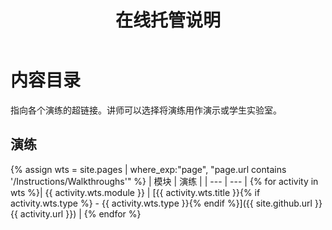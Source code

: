 ﻿---
title: 在线托管说明
permalink: index.html
layout: home
---

# 内容目录

指向各个演练的超链接。讲师可以选择将演练用作演示或学生实验室。 

## 演练

{% assign wts = site.pages | where_exp:"page", "page.url contains '/Instructions/Walkthroughs'" %}
| 模块 | 演练 |
| --- | --- | 
{% for activity in wts %}| {{ activity.wts.module }} | [{{ activity.wts.title }}{% if activity.wts.type %} - {{ activity.wts.type }}{% endif %}]({{ site.github.url }}{{ activity.url }}) |
{% endfor %}

